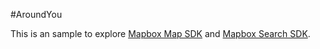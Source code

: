 #AroundYou

This is an sample to explore [Mapbox Map SDK](https://docs.mapbox.com/android/maps/guides/) and [Mapbox Search SDK](https://docs.mapbox.com/android/search/guides/). 

